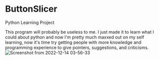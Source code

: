 # ButtonSlicer
Python Learning Project

This program will probably be useless to me. I just made it to learn what I could about python and now I'm pretty much maxxed out on my self learning, now it's time try getting people with more knowledge and programming experience to give pointers, suggestions, and criticisms.
![Screenshot from 2022-12-14 03-56-33](https://user-images.githubusercontent.com/120427468/207433820-6bea0319-5b6e-4619-9c29-19e918c893e4.png)
